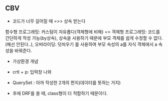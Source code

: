 ## CBV
- 코드가 너무 길어질 때 =>> 상속 받는다

함수형 프로그래밍: 커스텀이 자유롭다(객체형에 비해)
=> 객체형 프로그래밍: 코드를 간단하게 작성 가능(by상속), 상속을 사용하기 때문에 부모 객체를 쉽게 수정할 수 없다.(해선 안된다..), 오버라이딩: 덧씌우기 를 사용하여 부모 속성의 a를  자식 객체에서 a 속성을 바꿔준다.

- 가상환경 개념

- crtl + p: 입력창 나와

- QuerySet : 아까 작성한 2개의 편지(데이터를 뜻하는 거지)

- 후에 DRF를 쓸 때, class형이 더 적합하기 때문이다.
